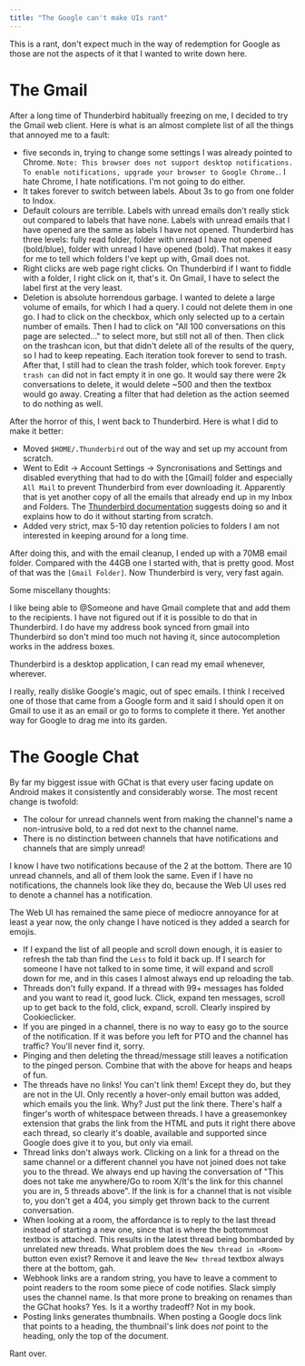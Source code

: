 ```yaml
---
title: "The Google can't make UIs rant"
---
```


This is a rant, don't expect much in the way of redemption for Google as those are not the aspects of it that I wanted to write down here.

# The Gmail

After a long time of Thunderbird habitually freezing on me, I decided to try the Gmail web client. Here is what is an almost complete list of all the things that annoyed me to a fault:

- five seconds in, trying to change some settings I was already pointed to Chrome. `Note: This browser does not support desktop notifications. To enable notifications, upgrade your browser to Google Chrome.`. I hate Chrome, I hate notifications. I'm not going to do either.
- It takes forever to switch between labels. About 3s to go from one folder to Indox.
- Default colours are terrible. Labels with unread emails don't really stick out compared to labels that have none. Labels with unread emails that I have opened are the same as labels I have not opened. Thunderbird has three levels: fully read folder, folder with unread I have not opened (bold/blue), folder with unread I have opened (bold). That makes it easy for me to tell which folders I've kept up with, Gmail does not.
- Right clicks are web page right clicks. On Thunderbird if I want to fiddle with a folder, I right click on it, that's it. On Gmail, I have to select the label first at the very least.
- Deletion is absolute horrendous garbage. I wanted to delete a large volume of emails, for which I had a query. I could not delete them in one go. I had to click on the checkbox, which only selected up to a certain number of emails. Then I had to click on "All 100 conversations on this page are selected..." to select more, but still not all of then. Then click on the trashcan icon, but that didn't delete all of the results of the query, so I had to keep repeating. Each iteration took forever to send to trash. After that, I still had to clean the trash folder, which took forever. `Empty trash can` did not in fact empty it in one go. It would say there were 2k conversations to delete, it would delete ~500 and then the textbox would go away. Creating a filter that had deletion as the action seemed to do nothing as well.

After the horror of this, I went back to Thunderbird. Here is what I did to make it better:

- Moved `$HOME/.Thunderbird` out of the way and set up my account from scratch.
- Went to Edit -> Account Settings -> Syncronisations and Settings and disabled everything that had to do with the [Gmail] folder and especially `All Mail` to prevent Thunderbird from ever downloading it. Apparently that is yet another copy of all the emails that already end up in my Inbox and Folders. The [Thunderbird documentation](http://kb.mozillazine.org/Gmail) suggests doing so and it explains how to do it without starting from scratch.
- Added very strict, max 5-10 day retention policies to folders I am not interested in keeping around for a long time.

After doing this, and with the email cleanup, I ended up with a 70MB email folder. Compared with the 44GB one I started with, that is pretty good. Most of that was the `[Gmail Folder]`. Now Thunderbird is very, very fast again.

Some miscellany thoughts:

I like being able to @Someone and have Gmail complete that and add them to the recipients. I have not figured out if it is possible to do that in Thunderbird. I do have my address book synced from gmail into Thunderbird so don't mind too much not having it, since autocompletion works in the address boxes.

Thunderbird is a desktop application, I can read my email whenever, wherever.

I really, really dislike Google's magic, out of spec emails. I think I received one of those that came from a Google form and it said I should open it on Gmail to use it as an email or go to forms to complete it there. Yet another way for Google to drag me into its garden.

# The Google Chat

By far my biggest issue with GChat is that every user facing update on Android makes it consistently and considerably worse. The most recent change is twofold:

- The colour for unread channels went from making the channel's name a non-intrusive bold, to a red dot next to the channel name.
- There is no distinction between channels that have notifications and channels that are simply unread!

I know I have two notifications because of the 2 at the bottom. There are 10 unread channels, and all of them look the same. Even if I have no notifications, the channels look like they do, because the Web UI uses red to denote a channel has a notification.

The Web UI has remained the same piece of mediocre annoyance for at least a year now, the only change I have noticed is they added a search for emojis.

- If I expand the list of all people and scroll down enough, it is easier to refresh the tab than find the `Less` to fold it back up. If I search for someone I have not talked to in some time, it will expand and scroll down for me, and in this cases I almost always end up reloading the tab.
- Threads don't fully expand. If a thread with 99+ messages has folded and you want to read it, good luck. Click, expand ten messages, scroll up to get back to the fold, click, expand, scroll. Clearly inspired by Cookieclicker.
- If you are pinged in a channel, there is no way to easy go to the source of the notification. If it was before you left for PTO and the channel has traffic? You'll never find it, sorry.
- Pinging and then deleting the thread/message still leaves a notification to the pinged person. Combine that with the above for heaps and heaps of fun.
- The threads have no links! You can't link them! Except they do, but they are not in the UI. Only recently a hover-only email button was added, which emails you the link. Why? Just put the link there. There's half a finger's worth of whitespace between threads. I have a greasemonkey extension that grabs the link from the HTML and puts it right there above each thread, so clearly it's doable, available and supported since Google does give it to you, but only via email.
- Thread links don't always work. Clicking on a link for a thread on the same channel or a different channel you have not joined does not take you to the thread. We always end up having the conversation of "This does not take me anywhere/Go to room X/It's the link for this channel you are in, 5 threads above". If the link is for a channel that is not visible to, you don't get a 404, you simply get thrown back to the current conversation.
- When looking at a room, the affordance is to reply to the last thread instead of starting a new one, since that is where the bottommost textbox is attached. This results in the latest thread being bombarded by unrelated new threads. What problem does the `New thread in <Room>` button even exist? Remove it and leave the `New thread` textbox always there at the bottom, gah.
- Webhook links are a random string, you have to leave a comment to point readers to the room some piece of code notifies. Slack simply uses the channel name. Is that more prone to breaking on renames than the GChat hooks? Yes. Is it a worthy tradeoff? Not in my book.
- Posting links generates thumbnails. When posting a Google docs link that points to a heading, the thumbnail's link does _not_ point to the heading, only the top of the document.

Rant over.
